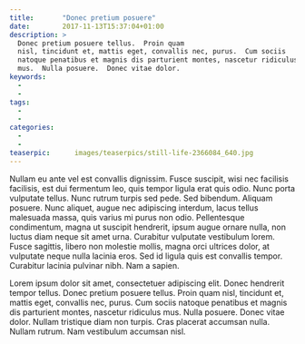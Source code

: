 ```yaml
---
title:       "Donec pretium posuere"
date:        2017-11-13T15:37:04+01:00
description: >
  Donec pretium posuere tellus.  Proin quam
  nisl, tincidunt et, mattis eget, convallis nec, purus.  Cum sociis
  natoque penatibus et magnis dis parturient montes, nascetur ridiculus
  mus.  Nulla posuere.  Donec vitae dolor.
keywords:
  -
  -
tags:
  -
  -
categories:
  -
  -
teaserpic:      images/teaserpics/still-life-2366084_640.jpg
---
```



Nullam eu ante vel est convallis dignissim.  Fusce suscipit, wisi nec
facilisis facilisis, est dui fermentum leo, quis tempor ligula erat
quis odio.  Nunc porta vulputate tellus.  Nunc rutrum turpis sed pede.
Sed bibendum.  Aliquam posuere.  Nunc aliquet, augue nec adipiscing
interdum, lacus tellus malesuada massa, quis varius mi purus non odio.
Pellentesque condimentum, magna ut suscipit hendrerit, ipsum augue
ornare nulla, non luctus diam neque sit amet urna.  Curabitur
vulputate vestibulum lorem.  Fusce sagittis, libero non molestie
mollis, magna orci ultrices dolor, at vulputate neque nulla lacinia
eros.  Sed id ligula quis est convallis tempor.  Curabitur lacinia
pulvinar nibh.  Nam a sapien.

Lorem ipsum dolor sit amet, consectetuer adipiscing elit.  Donec
hendrerit tempor tellus.  Donec pretium posuere tellus.  Proin quam
nisl, tincidunt et, mattis eget, convallis nec, purus.  Cum sociis
natoque penatibus et magnis dis parturient montes, nascetur ridiculus
mus.  Nulla posuere.  Donec vitae dolor.  Nullam tristique diam non
turpis.  Cras placerat accumsan nulla.  Nullam rutrum.  Nam vestibulum
accumsan nisl.
